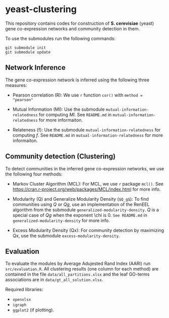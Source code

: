 # yeast-clustering

This repository contains codes for construction of **S. cerevisiae** (yeast) gene co-expression networks and community detection in them.


To use the submodules run the following commands:

```
git submodule init
git submodule update
```

## Network Inference 

The gene co-expression network is inferred using the following three measures:

- Pearson correlation (R): 
We use `r` function `cor()` with `method = "pearson"` 

- Mutual Information (MI):
Use the submodule `mutual-information-relatedness` for computing *MI*.
See `README.md` in `mutual-information-relatedness` for more informaiton.


- Relateness (f):
Use the submodule `mutual-information-relatedness` for computing *f*.
See `README.md` in `mutual-information-relatedness` for more informaiton.

## Community detection (Clustering)

To detect communities in the inferred gene co-expression networks, we use the following four methods:

- Markov Cluster Algorithm (MCL):
For MCL, we use `r` package `mcl()`. See https://cran.r-project.org/web/packages/MCL/index.html for more info.

- Modularity (Q) and Generalize Modularity Density (`$Q_g$`):
To find communities using *Q* or *Qg*, use an implementation of the RenEEL algorithm from the submodule `generalized-modularity-density`. *Q* is a special case of *Qg* when the exponent \chi is 0. `See README.md` in `generalized-modularity-density` for more info. 

- Excess Modularity Density (Qx): 
For community detection by maximizing Qx, use the submodule `excess-modularity-density`. 

## Evaluation

To evaluate the modules by Average Adujested Rand Index (AARI) run `src/evaluation.R`. 
All clustering results (one column for each method) are contained in the file `data/all_partitions.xlsx` and the leaf GO-terms associations are in `data/gt_all_solution.xlsx`. 

Required libraries: 
- `openxlsx`
- `igraph`
- `ggplot2` (if plotting).

